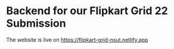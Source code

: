 # Backend for our Flipkart Grid 22 Submission  
The website is live on https://flipkart-grid-nsut.netlify.app
